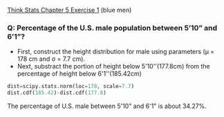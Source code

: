 [Think Stats Chapter 5 Exercise 1](http://greenteapress.com/thinkstats2/html/thinkstats2006.html#toc50) (blue men)
### Q: Percentage of the U.S. male population between 5’10” and 6’1”?

* First, construct the height distribution for male using parameters (µ = 178 cm and σ = 7.7 cm).  
* Next, substract the portion of height below 5'10''(177.8cm) from the percentage of height below 6'1''(185.42cm)  
```python
dist=scipy.stats.norm(loc=178, scale=7.7)
dist.cdf(185.42)-dist.cdf(177.8)
```
The percentage of U.S. male between 5'10" and 6'1" is about 34.27%.
